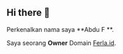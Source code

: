 ## Hi there 👋

Perkenalkan nama saya **Abdu F **.<br>

Saya seorang **Owner** Domain [Ferla.id](https://ferla.id/).<br>

<!--
**Elheims/Elheims** is a ✨ _special_ ✨ repository because its `README.md` (this file) appears on your GitHub profile.

Here are some ideas to get you started:

- 🔭 I’m currently working on ...
- 🌱 I’m currently learning ...
- 👯 I’m looking to collaborate on ...
- 🤔 I’m looking for help with ...
- 💬 Ask me about ...
- 📫 How to reach me: ...
- 😄 Pronouns: ...
- ⚡ Fun fact: ...
-->
